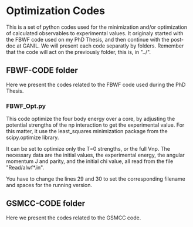 # Optimization Codes
This is a set of python codes used for the minimization and/or optimization of calculated observables to experimental values.
It originaly started with the FBWF code used on my PhD Thesis, and then continue with the post-doc at GANIL.
We will present each code separatly by folders. Remember that the code will act on the previously folder, this is, in "../".

## FBWF-CODE folder

Here we present the codes related to the FBWF code used during the PhD Thesis.

### FBWF_Opt.py
This code optimize the four body energy over a core, by adjusting the potential strengths of the np interaction to get the experimental value. For this matter, it use the least_squares minimization package from the scipy.optimize library.

It can be set to optimize only the T=0 strengths, or the full Vnp.  The necessary data are the initial values, the experimental energy, the angular momentum J and parity, and the initial chi value, all read from the file "Read/alwf*.in".

You have to change the lines 29 and 30 to set the corresponding  filename and spaces for the running version.

## GSMCC-CODE folder

Here we present the codes related to the GSMCC code.
